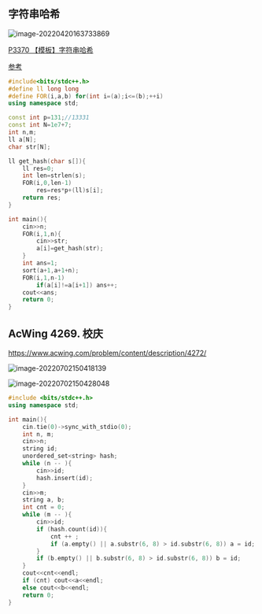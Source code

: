 ## 字符串哈希

![image-20220420163733869](http://nme-200t.oss-cn-hangzhou.aliyuncs.com/template/2022-04-20-083734.png)

[P3370 【模板】字符串哈希](https://www.luogu.com.cn/problem/P3370)

[参考](https://fanfansann.blog.csdn.net/article/details/107555631)

```cpp
#include<bits/stdc++.h>
#define ll long long
#define FOR(i,a,b) for(int i=(a);i<=(b);++i)
using namespace std;

const int p=131;//13331
const int N=1e7+7;
int n,m;
ll a[N];
char str[N];

ll get_hash(char s[]){
    ll res=0;
    int len=strlen(s);
    FOR(i,0,len-1)
        res=res*p+(ll)s[i];
    return res;
}

int main(){
    cin>>n;
    FOR(i,1,n){
        cin>>str;
        a[i]=get_hash(str);
    }
    int ans=1;
    sort(a+1,a+1+n);
    FOR(i,1,n-1)
        if(a[i]!=a[i+1]) ans++;
    cout<<ans;
    return 0;
}
```

## AcWing 4269. 校庆

https://www.acwing.com/problem/content/description/4272/

![image-20220702150418139](https://nme-200t.oss-cn-hangzhou.aliyuncs.com/template/202207021504205.png)

![image-20220702150428048](https://nme-200t.oss-cn-hangzhou.aliyuncs.com/template/202207021504102.png)

```cpp
#include <bits/stdc++.h>
using namespace std;

int main(){
    cin.tie(0)->sync_with_stdio(0);
    int n, m;
    cin>>n;
    string id;
    unordered_set<string> hash;
    while (n -- ){
        cin>>id;
        hash.insert(id);
    }
    cin>>m;
    string a, b;
    int cnt = 0;
    while (m -- ){
        cin>>id;
        if (hash.count(id)){
            cnt ++ ;
            if (a.empty() || a.substr(6, 8) > id.substr(6, 8)) a = id;
        }
        if (b.empty() || b.substr(6, 8) > id.substr(6, 8)) b = id;
    }
    cout<<cnt<<endl;
    if (cnt) cout<<a<<endl;
    else cout<<b<<endl;
    return 0;
}
```

